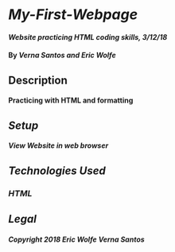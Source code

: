 # _My-First-Webpage_

#### _Website practicing HTML coding skills, 3/12/18_

#### By _**Verna Santos and Eric Wolfe**_

## Description

#### Practicing with HTML and formatting

## _Setup_

#### _View Website in web browser_

## _Technologies Used_

### _HTML_

## _Legal_

#### _Copyright 2018 Eric Wolfe Verna Santos_
